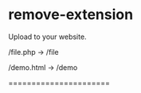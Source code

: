 # remove-extension

Upload to your website.

/file.php -> /file

/demo.html -> /demo

======================
